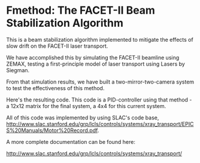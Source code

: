 # Fmethod: The FACET-II Beam Stabilization Algorithm
This is a beam stabilization algorithm implemented to mitigate the effects of slow drift on the FACET-II laser transport. 

We have accomplished this by simulating the FACET-II beamline using ZEMAX, testing a first-principle model of laser transport using Lasers by Siegman. 

From that simulation results, we have built a two-mirror-two-camera system to test the effectiveness of this method. 

Here's the resulting code. This code is a PID-controller using that method - a 12x12 matrix for the final system, a 4x4 for this current system. 

All of this code was implemented by using SLAC's code base, http://www.slac.stanford.edu/grp/lcls/controls/systems/xray_transport/EPICS%20Manuals/Motor%20Record.pdf. 

A more complete documentation can be found here: 

http://www.slac.stanford.edu/grp/lcls/controls/systems/xray_transport/




